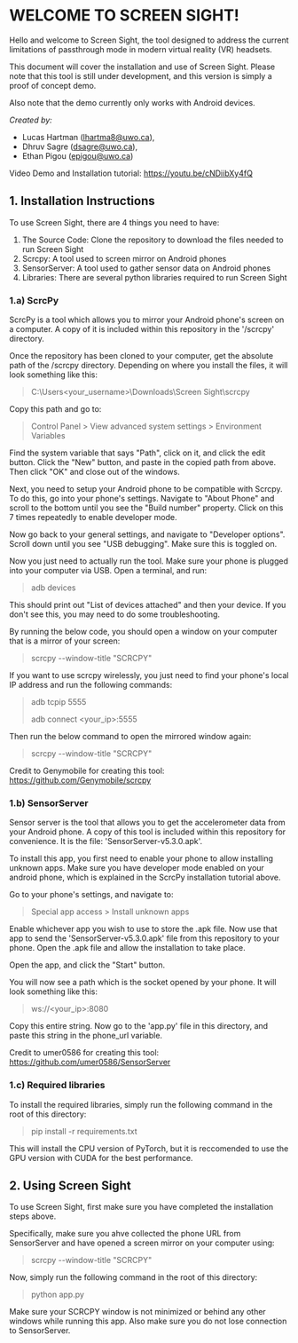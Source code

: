 # WELCOME TO SCREEN SIGHT!

Hello and welcome to Screen Sight, the tool designed to address the
current limitations of passthrough mode in modern virtual reality (VR) headsets.

This document will cover the installation and use of Screen Sight.
Please note that this tool is still under development, and this version is simply
a proof of concept demo.

Also note that the demo currently only works with Android devices.

<i>Created by:</i>

- Lucas Hartman (<a href='mailto: lhartma8@uwo.ca'>lhartma8@uwo.ca</a>),
- Dhruv Sagre (<a href='mailto: dsagre@uwo.ca'>dsagre@uwo.ca</a>),
- Ethan Pigou (<a href='mailto: epigou@uwo.ca'>epigou@uwo.ca</a>)

Video Demo and Installation tutorial:
https://youtu.be/cNDiibXy4fQ

## 1. Installation Instructions

To use Screen Sight, there are 4 things you need to have:
1. The Source Code: Clone the repository to download the files needed to run Screen Sight
2. Scrcpy: A tool used to screen mirror on Android phones
3. SensorServer: A tool used to gather sensor data on Android phones
4. Libraries: There are several python libraries required to run Screen Sight

### 1.a) ScrcPy

ScrcPy is a tool which allows you to mirror your Android phone's screen
on a computer. A copy of it is included within this repository in the
'/scrcpy' directory.

Once the repository has been cloned to your computer, get the absolute path
of the /scrcpy directory. Depending on where you install the files, it will
look something like this:

>C:\Users\<your_username>\Downloads\Screen Sight\scrcpy

Copy this path and go to:

>Control Panel > View advanced system settings > Environment Variables

Find the system variable that says "Path", click on it, and click the edit button.
Click the "New" button, and paste in the copied path from above. Then click "OK"
and close out of the windows.

Next, you need to setup your Android phone to be compatible with Scrcpy. To do
this, go into your phone's settings. Navigate to "About Phone" and scroll to the
bottom until you see the "Build number" property. Click on this 7 times repeatedly
to enable developer mode.

Now go back to your general settings, and navigate to "Developer options". Scroll
down until you see "USB debugging". Make sure this is toggled on.

Now you just need to actually run the tool. Make sure your phone is plugged
into your computer via USB. Open a terminal, and run:

>adb devices

This should print out "List of devices attached" and then your device. If you
don't see this, you may need to do some troubleshooting.

By running the below code, you should open a window on your computer that is
a mirror of your screen:

>scrcpy --window-title "SCRCPY"

If you want to use scrcpy wirelessly, you just need to find your phone's
local IP address and run the following commands:

>adb tcpip 5555
> 
>adb connect <your_ip>:5555

Then run the below command to open the mirrored window again:

>scrcpy --window-title "SCRCPY"

Credit to Genymobile for creating this tool:
https://github.com/Genymobile/scrcpy

### 1.b) SensorServer

Sensor server is the tool that allows you to get the accelerometer data
from your Android phone. A copy of this tool is included within this
repository for convenience. It is the file: 'SensorServer-v5.3.0.apk'.

To install this app, you first need to enable your phone to allow installing
unknown apps. Make sure you have developer mode enabled on your android phone,
which is explained in the ScrcPy installation tutorial above.

Go to your phone's settings, and navigate to:

> Special app access > Install unknown apps

Enable whichever app you wish to use to store the .apk file. Now use that app to
send the 'SensorServer-v5.3.0.apk' file from this repository to your phone. Open
the .apk file and allow the installation to take place.

Open the app, and click the "Start" button.

You will now see a path which is the socket opened by your phone. It will look
something like this:

>ws://<your_ip>:8080

Copy this entire string. Now go to the 'app.py' file in this
directory, and paste this string in the phone_url variable.

Credit to umer0586 for creating this tool:
https://github.com/umer0586/SensorServer

### 1.c) Required libraries

To install the required libraries, simply run the following command in the root
of this directory:

> pip install -r requirements.txt

This will install the CPU version of PyTorch, but it is reccomended to use
the GPU version with CUDA for the best performance.


## 2. Using Screen Sight

To use Screen Sight, first make sure you have completed the installation
steps above.

Specifically, make sure you ahve collected the phone URL from SensorServer
and have opened a screen mirror on your computer using:

>scrcpy --window-title "SCRCPY"

Now, simply run the following command in the root of this directory:

>python app.py

Make sure your SCRCPY window is not minimized or behind any other windows while
running this app. Also make sure you do not lose connection to SensorServer.
